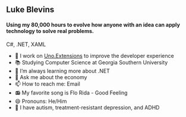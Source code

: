 ## Luke Blevins

#### Using my 80,000 hours to evolve how anyone with an idea can apply technology to solve real problems.

C#, .NET, XAML

- 🔭 I work on [Uno.Extensions](https://github.com/unoplatform/uno.extensions) to improve the developer experience
- 📚 Studying Computer Science at Georgia Southern University
- 🌱 I’m always learning more about .NET
- 💬 Ask me about the economy 
- 📫 How to reach me: Email
- 📻 My favorite song is Flo Rida - Good Feeling
- 😄 Pronouns: He/Him 
- 🧠 I have autism, treatment-resistant depression, and ADHD

